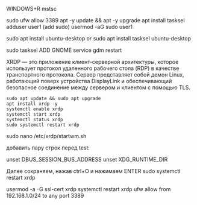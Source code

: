 WINDOWS+R
mstsc

sudo ufw allow 3389
apt -y update && apt -y upgrade
apt install tasksel
adduser user1
(add sudo)
usermod -aG sudo user1

sudo apt install ubuntu-desktop  or  sudo apt install tasksel ubuntu-desktop

sudo tasksel
ADD GNOME
service gdm restart


XRDP — это приложение клиент-серверной архитектуры, которое использует протокол удаленного рабочего стола (RDP) в 
качестве транспортного протокола. Сервер представляет собой демон Linux, работающий поверх устройства DisplayLink 
и обеспечивающий безопасное соединение между сервером и клиентом с помощью TLS.
```
sudo apt update && sudo apt upgrade
apt install xrdp -y
systemctl enable xrdp
systemctl start xrdp
systemctl status xrdp
sudo systemctl restart xrdp
```
sudo nano /etc/xrdp/startwm.sh

добавить пару строк перед test:

unset DBUS_SESSION_BUS_ADDRESS
unset XDG_RUNTIME_DIR


Далее сохраняем, нажав ctrl+O и нажимаем ENTER
sudo systemctl restart xrdp

usermod -a -G ssl-cert xrdp
systemctl restart xrdp
ufw allow from 192.168.1.0/24 to any port 3389

